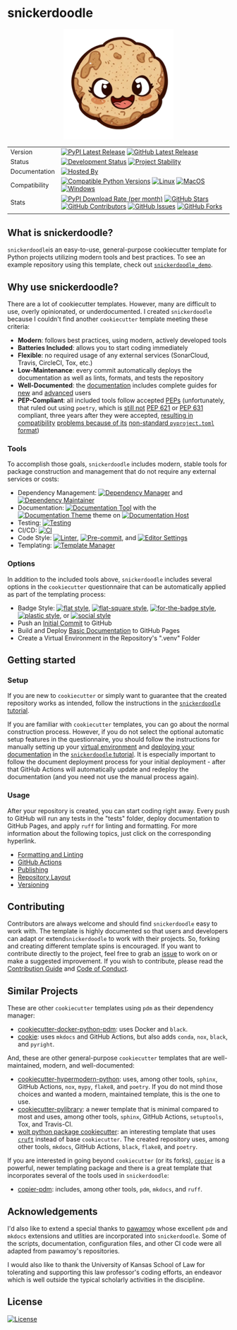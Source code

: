 # snickerdoodle

<p align="center">
<img src="https://github.com/WithPrecedent/snickerdoodle/blob/main/docs/img/snickerdoodle.png?raw=true" alt="snickerdoodle cookie logo" style="width:250px;"/>
</p>

| | |
| --- | --- |
| Version | [![PyPI Latest Release](https://img.shields.io/pypi/v/snickerdoodle.svg?style=for-the-badge&color=steelblue&label=PyPI&logo=PyPI&logoColor=yellow)](https://pypi.org/project/snickerdoodle/) [![GitHub Latest Release](https://img.shields.io/github/v/tag/WithPrecedent/snickerdoodle?style=for-the-badge&color=navy&label=GitHub&logo=github)](https://github.com/WithPrecedent/snickerdoodle/releases)
| Status | [![Development Status](https://img.shields.io/badge/Development-Active-seagreen?style=for-the-badge&logo=git)](https://www.repostatus.org/#active) [![Project Stability](https://img.shields.io/pypi/status/snickerdoodle?style=for-the-badge&logo=pypi&label=Stability&logoColor=yellow)](https://pypi.org/project/snickerdoodle/)
| Documentation | [![Hosted By](https://img.shields.io/badge/hosted_by-GitHub_Pages-blue?style=for-the-badge&color=navy&logo=github)](https://withprecedent.github.io/snickerdoodle)
| Compatibility | [![Compatible Python Versions](https://img.shields.io/pypi/pyversions/snickerdoodle?style=for-the-badge&color=steelblue&label=Python&logo=python&logoColor=yellow)](https://pypi.python.org/pypi/snickerdoodle/) [![Linux](https://img.shields.io/badge/Linux-lightseagreen?style=for-the-badge&logo=linux&labelColor=gray&logoColor=white)](https://www.linux.org/) [![MacOS](https://img.shields.io/badge/MacOS-snow?style=for-the-badge&logo=apple&labelColor=gray)](https://www.apple.com/macos/) [![Windows](https://img.shields.io/badge/windows-blue?style=for-the-badge&logo=Windows&labelColor=gray&color=orangered)](https://www.microsoft.com/en-us/windows?r=1)
| Stats | [![PyPI Download Rate (per month)](https://img.shields.io/pypi/dm/snickerdoodle?style=for-the-badge&color=steelblue&label=Downloads%20💾&logo=pypi&logoColor=yellow)](https://pypi.org/project/snickerdoodle) [![GitHub Stars](https://img.shields.io/github/stars/withprecedent/snickerdoodle?style=for-the-badge&color=navy&label=Stars%20⭐&logo=github)](https://github.com/withprecedent/snickerdoodle/stargazers) [![GitHub Contributors](https://img.shields.io/github/contributors/withprecedent/snickerdoodle?style=for-the-badge&color=navy&label=Contributors%20🙋&logo=github)](https://github.com/withprecedent/snickerdoodle/graphs/contributors) [![GitHub Issues](https://img.shields.io/github/issues/withprecedent/snickerdoodle?style=for-the-badge&color=navy&label=Issues%20📘&logo=github)](https://github.com/withprecedent/snickerdoodle/graphs/contributors) [![GitHub Forks](https://img.shields.io/github/forks/withprecedent/snickerdoodle?style=for-the-badge&color=navy&label=Forks%20🍴&logo=github)](https://github.com/withprecedent/snickerdoodle/forks) |
| | |

## What is snickerdoodle?

`snickerdoodle`is an easy-to-use, general-purpose cookiecutter template for
Python projects utilizing modern tools and best practices. To see an example repository using this template,
check out
[`snickerdoodle_demo`](https://github.com/withprecedent/snickerdoodle_demo).
  
## Why use snickerdoodle?

There are a lot of cookiecutter templates. However, many are difficult to use,
overly opinionated, or underdocumented. I created `snickerdoodle` because I
couldn't
find another `cookiecutter` template meeting these criteria:

* **Modern**: follows best practices, using modern, actively developed tools
* **Batteries Included**: allows you to start coding immediately
* **Flexible**: no required usage of any external services
  (SonarCloud, Travis, CircleCI, Tox, etc.)
* **Low-Maintenance**: every commit automatically deploys the documentation as
  well as
  lints, formats, and tests the repository
* **Well-Documented**: the
  [documentation](https://withprecedent.github.io/snickerdoodle) includes
  complete guides for [new](https://withprecedent.github.io/snickerdoodle/tutorial/) and [advanced](https://withprecedent.github.io/snickerdoodle/advanced/) users
* **PEP-Compliant**: all included tools follow accepted
  [PEPs](https://peps.python.org/pep-0001/) (unfortunately, that ruled out using
  `poetry`, which is [still not](https://github.com/python-poetry/roadmap/issues/3) [PEP 621](https://peps.python.org/pep-0621/) or
  [PEP 631](https://peps.python.org/pep-0631/)
  compliant, three years after they were accepted,
  [resulting in compatibility](https://github.com/python-poetry/poetry/issues/496)
  [problems because of its](https://github.com/python-poetry/poetry/issues/3332)
  [non-standard `pyproject.toml` format](https://github.com/python-poetry/poetry/issues/8415))

### Tools

To accomplish those goals, `snickerdoodle` includes modern, stable tools for package construction and
management that do not require any external services or costs:

* Dependency Management: [![Dependency Manager](https://img.shields.io/badge/PDM-mediumpurple?style=flat-square&logo=affinity&labelColor=gray)](https://PDM.fming.dev) and [![Dependency Maintainer](https://img.shields.io/badge/dependabot-navy?style=flat-square&logo=dependabot&logoColor=white&labelColor=gray)](https://github.com/dependabot)
* Documentation:
  [![Documentation Tool](https://img.shields.io/badge/MkDocs-magenta?style=flat-square&color=deepskyblue&logo=markdown&labelColor=gray)](https://www.mkdocs.org/)
  with the [![Documentation Theme](https://img.shields.io/badge/Material-magenta?style=flat-square&color=deepskyblue&logo=material-design&logoColor=white&labelColor=gray)](https://squidfunk.github.io/mkdocs-material/) theme
  on [![Documentation Host](https://img.shields.io/badge/GitHub_Pages-blue?style=flat-square&color=navy&logo=github&labelColor=gray)](https://withprecedent.github.io/snickerdoodle)
* Testing: [![Testing](https://img.shields.io/badge/pytest-steelblue?style=flat-square&logo=pytest&logoolor=white&labelColor=gray)](https://github.com/TezRomacH/python-package-template/blob/master/.pre-commit-config.yaml)
* CI/CD: [![CI](https://img.shields.io/badge/GitHub_Actions-navy?style=flat-square&logo=githubactions&labelColor=gray&logoColor=white)](https://github.com/features/actions)
* Code Style:
  [![Linter](https://img.shields.io/endpoint?style=flat-square&url=https://raw.githubusercontent.com/charliermarsh/Ruff/main/assets/badge/v2.json)](https://github.com/astral-sh/Ruff),
  [![Pre-commit](https://img.shields.io/badge/pre--commit-darkolivegreen?style=flat-square&logo=pre-commit&logoColor=white&labelColor=gray)](https://github.com/TezRomacH/python-package-template/blob/master/.pre-commit-config.yaml),
  and [![Editor Settings](https://img.shields.io/badge/Editor_Config-paleturquoise?style=flat-square&logo=editorconfig&labelColor=gray)](https://editorconfig.org/)
* Templating: [![Template Manager](https://img.shields.io/badge/Cookiecutter-bisque?style=flat-square&logo=cookiecutter&labelColor=gray)](https://www.cookiecutter.io/)

### Options

In addition to the included tools above, `snickerdoodle` includes several
options in the `cookiecutter` questionnaire that can be automatically applied
as part of the templating process:

* Badge Style: [![flat
  style](https://img.shields.io/badge/flat-crimson?style=flat)](https://www.shields.io/),
  [![flat-square
  style](https://img.shields.io/badge/flat--square-orange?style=flat-square)](https://www.shields.io/),
  [![for-the-badge
  style](https://img.shields.io/badge/For--the--badge-blue?style=for-the-badge)](https://www.shields.io/),
  [![plastic
  style](https://img.shields.io/badge/plastic-purple?style=plastic)](https://www.shields.io/),
 or [![social
  style](https://img.shields.io/badge/social-red?style=social)](https://www.shields.io/)
* Push an [Initial Commit](https://github.com/WithPrecedent/snickerdoodle_demo) to GitHub
* Build and Deploy [Basic Documentation](https://withprecedent.github.io/snickerdoodle_demo/) to GitHub Pages
* Create a Virtual Environment in the Repository's ".venv" Folder

## Getting started

### Setup

If you are new to `cookiecutter` or simply want to guarantee that the created repository works as intended, follow the instructions in the [`snickerdoodle` tutorial](https://withprecedent.github.io/snickerdoodle/tutorial/).

If you are familiar with `cookiecutter` templates, you can go about the
normal construction process. However, if you do not select the optional
automatic setup features in the questionnaire, you should follow the instructions
for manually setting up your [virtual
environment](https://withprecedent.github.io/snickerdoodle/tutorial/#Create-Virtual-Environment)
and [deploying your
documentation](https://withprecedent.github.io/snickerdoodle/tutorial/#Deploy-Documentation)
in the [`snickerdoodle`
tutorial](https://withprecedent.github.io/snickerdoodle/tutorial/). It is
especially important to follow the document deployment process for your initial deployment - after that GitHub Actions will automatically update and redeploy the
documentation (and you need not use the manual process again).

### Usage

After your repository is created, you can start coding right away. Every push to GitHub will run any tests in the "tests" folder,
deploy documentation to GitHub Pages, and apply `ruff` for linting and
formatting. For more information about the following topics, just click on the
corresponding hyperlink.

* [Formatting and Linting](https://withprecedent.github.io/snickerdoodle/advanced/#formatting-and-linting)
* [GitHub Actions](https://withprecedent.github.io/snickerdoodle/advanced/#github-actions)
* [Publishing](https://withprecedent.github.io/snickerdoodle/advanced/#publishing)
* [Repository Layout](https://withprecedent.github.io/snickerdoodle/advanced/#repository-layout)
* [Versioning](https://withprecedent.github.io/snickerdoodle/advanced/#versioning)

## Contributing

Contributors are always welcome and should find `snickerdoodle` easy to work
with. The template is highly documented so that users and developers can adapt
or extend`snickerdoodle` to work with their projects. So, forking and creating
different template spins is encouraged. If you want to contribute directly to
the project, feel free to grab an [issue](https://github.com/WithPrecedent/snickerdoodle/issues) to work on
or make a suggested improvement. If you wish to contribute, please read the
[Contribution Guide](./contributing.md) and [Code of
Conduct](./code_of_conduct.md).

## Similar Projects

These are other `cookiecutter` templates using `pdm` as their dependency manager:

* [cookiecutter-docker-python-pdm](https://github.com/mnako/cookiecutter-docker-python-pdm): uses Docker and `black`.
* [cookie](https://github.com/chris-santiago/cookie): uses `mkdocs` and GitHub Actions, but also adds `conda`, `nox`, `black`, and `pyright`.

And, these are other general-purpose `cookiecutter` templates that are well-maintained, modern, and well-documented:

* [cookiecutter-hypermodern-python](https://github.com/cjolowicz/cookiecutter-hypermodern-python): uses, among other tools, `sphinx`, GitHub Actions, `nox`, `mypy`, `flake8`, and `poetry`. If you do not mind those choices and wanted a modern, maintained template, this is the one to use.
* [cookiecutter-pylibrary](https://github.com/ionelmc/cookiecutter-pylibrary): a newer template that is minimal compared to most and uses, among other tools, `sphinx`, GitHub Actions, `setuptools`, Tox, and Travis-CI.
* [wolt python package cookiecutter](https://github.com/woltapp/wolt-python-package-cookiecutter): an interesting template that uses [`cruft`](https://github.com/cruft/cruft) instead of base `cookiecutter`. The created repository uses, among other tools, `mkdocs`, GitHub Actions, `black`, `flake8`, and `poetry`.

If you are interested in going beyond `cookiecutter` (or its forks),
[`copier`](https://github.com/copier-org/copier) is a powerful, newer templating package
and there is a great template that incorporates
several of the tools used in `snickerdoodle`:

* [copier-pdm](https://github.com/pdm-project/copier-pdm): includes, among other
 tools, `pdm`,
  `mkdocs`, and `ruff`.

## Acknowledgements

I'd also like to extend a special thanks to [pawamoy](https://github.com/pawamoy) whose excellent `pdm` and `mkdocs` extensions and utlities are incorporated into `snickerdoodle`. Some of the scripts, documentation, configuration files, and other CI code were all adapted from pawamoy's repositories.

I would also like to thank the University of Kansas School of Law for tolerating and supporting this law professor's coding efforts, an endeavor which is well outside the typical scholarly activities in the discipline.

## License

[![License](https://img.shields.io/badge/License-Apache_2.0-blue.svg?style=for-the-badge&color=firebrick&logo=apache)](https://opensource.org/licenses/Apache-2.0)
